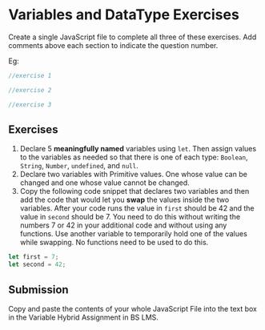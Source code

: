 # Variables and DataType Exercises

Create a single JavaScript file to complete all three of these exercises. Add comments above each section to indicate the question number.

Eg:

```js
//exercise 1

//exercise 2

//exercise 3
```

## Exercises

1. Declare 5 **meaningfully named** variables using `let`. Then assign values to the variables as needed so that there is one of each type: `Boolean`, `String`, `Number`, `undefined`, and `null`.
2. Declare two variables with Primitive values. One whose value can be changed and one whose value cannot be changed.
3. Copy the following code snippet that declares two variables and then add the code that would let you **swap** the values inside the two variables. After your code runs the value in `first` should be 42 and the value in `second` should be 7. You need to do this without writing the numbers 7 or 42 in your additional code and without using any functions. Use another variable to temporarily hold one of the values while swapping. No functions need to be used to do this.

```js
let first = 7;
let second = 42;
```

## Submission

Copy and paste the contents of your whole JavaScript File into the text box in the Variable Hybrid Assignment in BS LMS.
